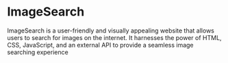 # ImageSearch
ImageSearch is a user-friendly and visually appealing website that allows users to search for images on the internet. It harnesses the power of HTML, CSS, JavaScript, and an external API to provide a seamless image searching experience
